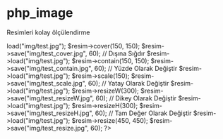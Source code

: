 # php_image
Resimleri kolay ölçülendirme

<?php
include("lib/class.image.php");

$resim = new Image();

// İçine Sığdır
$resim->load("img/test.jpg");
$resim->cover(150, 150);
$resim->save("img/test_cover.jpg", 60);

// Dışına Sığdır
$resim->load("img/test.jpg");
$resim->contain(150, 150);
$resim->save("img/test_contain.jpg", 60);

// Yüzde Olarak Değiştir
$resim->load("img/test.jpg");
$resim->scale(150);
$resim->save("img/test_scale.jpg", 60);

// Yatay Olarak Değiştir
$resim->load("img/test.jpg");
$resim->resizeW(300);
$resim->save("img/test_resizeW.jpg", 60);

// Dikey Olarak Değiştir
$resim->load("img/test.jpg");
$resim->resizeH(300);
$resim->save("img/test_resizeH.jpg", 60);

// Tam Değer Olarak Değiştir
$resim->load("img/test.jpg");
$resim->resize(450, 450);
$resim->save("img/test_resize.jpg", 60);

?>
